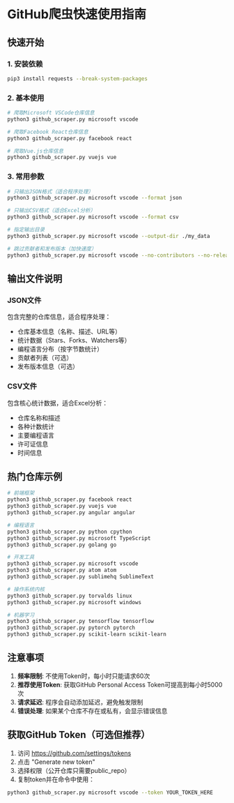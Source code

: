 # GitHub爬虫快速使用指南

## 快速开始

### 1. 安装依赖
```bash
pip3 install requests --break-system-packages
```

### 2. 基本使用
```bash
# 爬取Microsoft VSCode仓库信息
python3 github_scraper.py microsoft vscode

# 爬取Facebook React仓库信息
python3 github_scraper.py facebook react

# 爬取Vue.js仓库信息
python3 github_scraper.py vuejs vue
```

### 3. 常用参数

```bash
# 只输出JSON格式（适合程序处理）
python3 github_scraper.py microsoft vscode --format json

# 只输出CSV格式（适合Excel分析）
python3 github_scraper.py microsoft vscode --format csv

# 指定输出目录
python3 github_scraper.py microsoft vscode --output-dir ./my_data

# 跳过贡献者和发布版本（加快速度）
python3 github_scraper.py microsoft vscode --no-contributors --no-releases
```

## 输出文件说明

### JSON文件
包含完整的仓库信息，适合程序处理：
- 仓库基本信息（名称、描述、URL等）
- 统计数据（Stars、Forks、Watchers等）
- 编程语言分布（按字节数统计）
- 贡献者列表（可选）
- 发布版本信息（可选）

### CSV文件
包含核心统计数据，适合Excel分析：
- 仓库名称和描述
- 各种计数统计
- 主要编程语言
- 许可证信息
- 时间信息

## 热门仓库示例

```bash
# 前端框架
python3 github_scraper.py facebook react
python3 github_scraper.py vuejs vue
python3 github_scraper.py angular angular

# 编程语言
python3 github_scraper.py python cpython
python3 github_scraper.py microsoft TypeScript
python3 github_scraper.py golang go

# 开发工具
python3 github_scraper.py microsoft vscode
python3 github_scraper.py atom atom
python3 github_scraper.py sublimehq SublimeText

# 操作系统内核
python3 github_scraper.py torvalds linux
python3 github_scraper.py microsoft windows

# 机器学习
python3 github_scraper.py tensorflow tensorflow
python3 github_scraper.py pytorch pytorch
python3 github_scraper.py scikit-learn scikit-learn
```

## 注意事项

1. **频率限制**: 不使用Token时，每小时只能请求60次
2. **推荐使用Token**: 获取GitHub Personal Access Token可提高到每小时5000次
3. **请求延迟**: 程序会自动添加延迟，避免触发限制
4. **错误处理**: 如果某个仓库不存在或私有，会显示错误信息

## 获取GitHub Token（可选但推荐）

1. 访问 https://github.com/settings/tokens
2. 点击 "Generate new token"
3. 选择权限（公开仓库只需要public_repo）
4. 复制token并在命令中使用：

```bash
python3 github_scraper.py microsoft vscode --token YOUR_TOKEN_HERE
```